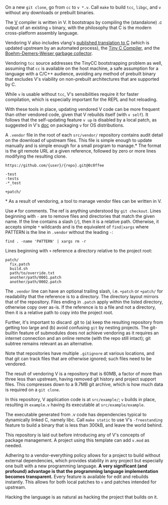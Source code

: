 On a new `git clone`, go from `cc` to `v *.v`. Call `make` to build `tcc`,
`libgc`, and `v` without any downloads or prebuilt binaries.

The [V](https://github.com/vlang/v) compiler is written in V. It bootstraps by
compiling the (standalone) .c output of an existing `v` binary, with the
philosophy that C is the modern cross-platform assembly language.

Vendoring V also includes vlang's [published translation to C][vc] (which is
updated upstream by an automated process), the [Tiny C Compiler][tinycc], and
the [Boehm-Demers-Weiser garbage collector][libgc].

Vendoring `tcc` source addresses the TinyCC bootstrapping problem as well,
assuming that `cc` is available on the host machine, a safe assumption for a
language with a C/C++ audience, avoiding any method of prebuilt binary that
excludes V's viability on non-prebuilt architectures that are supported by C.

While `v` is usable without `tcc`, V's sensibilities require it for faster
compilation, which is especially important for the REPL and hot reloading.

[vc]: https://github.com/vlang/vc
[tinycc]: https://repo.or.cz/w/tinycc.git
[libgc]: https://github.com/ivmai/bdwgc

With these tools in place, updating vendored V code can be more frequent than
other vendored code, given that V rebuilds itself (with `v self`). It follows
that the self-updating feature `v up` is disabled by a local patch, as
suggested in V's [doc][dist] on packaging `v` for OS distributions.

[dist]: https://github.com/vlang/v/blob/9ad84ddc/doc/

A `.vendor` file in the root of each `src/vendor/` repository contains audit
detail on the download of upstream files. This file is simple enough to update
manually and is simple enough for a small program to manage.\* The format is
the git remote URL at a given reference, followed by zero or more lines
modifying the resulting clone.

```
https://github.com/{user}/{repo}.git@0c0ffee

-test
-tests
-*_test

+patch/
```

\* As a result of vendoring, a tool to manage vendor files can be written in V.

Use `#` for comments. The ref is anything understood by `git checkout`. Lines
beginning with `-` are to remove files and directories that match the given
name. If the line contains a slash (`/`), then it is a relative path.
Otherwise, it accepts simple `*` wildcards and is the equivalent of
`find|xargs` where PATTERN is the line in `.vendor` without the leading `-`:

```
find . -name 'PATTERN' | xargs rm -r
```

Lines beginning with `+` reference a directory relative to the project root:

```
patch/
  fix.patch
  build.sh
  path/to/override.txt
  another/path/0001.patch
  another/path/0002.patch
```

The `.vendor` line can have an optional trailing slash, i.e. `+patch` or
`+patch/` for readability that the reference is to a directory. The directory
layout mirrors that of the repository. Files ending in `.patch` apply within
the listed directory, otherwise copy over as-is. If the reference is to a file
and not a directory, then it is a relative path to copy into the project root.

Further, it's important to discard .git to (a) keep the resulting repository
from getting too large and (b) avoid confusing `git` by nesting projects. The
git-builtin feature of submodules does not achieve vendoring as it requires an
internet connection and an online remote (with the repo still intact); git
subtree remains relevant as an alternative.

Note that repositories have multiple `.gitignore` at various locations, and
that git can track files that are otherwise ignored; such files need to be
vendored.

The result of vendoring V is a repository that is 60MB, a factor of more than
three less than upstream, having removed git history and project support
files. This compresses down to a 9.7MB git archive, which is how much data is
required on a `git clone`.

In this repository, V application code is at `src/example/`; `v` builds in
place, resulting in `example.v` having its executable at `src/example/example`.

The executable generated from .v code has dependencies typical to dynamically
linked C, namely libc. Call `make static` to use V's `-freestanding` feature to
build a binary that is less than 300kB, and leave the world behind.

This repository is laid out before introducing any of V's concepts of package
management. A project using this template can add `v.mod` as needed.

Adhering to a vendor-everything policy allows for a project to build without
external dependencies, which provides stability in any project but especially
one built with a new programming language. **A very significant (and profound)
advantage is that the programming language implementation becomes
transparent.** Every feature is available for edit and rebuilds instantly. This
allows for both local patches to `v` and patches intended for upstream.

Hacking the language is as natural as hacking the project that builds on it.
